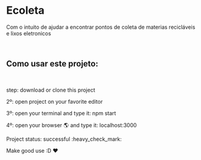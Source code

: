 <h1> Ecoleta </h1>
Com o intuito de ajudar a encontrar pontos de coleta de materias recicláveis e lixos eletronicos

<br><h2>Como usar este projeto:</h2></br>

 step: download or clone this project

2º: open project on your favorite editor

3º: open your terminal and type it: npm start

4º: open your browser :earth_americas: and type it: localhost:3000

<p>Project status: successful :heavy_check_mark:</p>

Make good use :D :heart:

